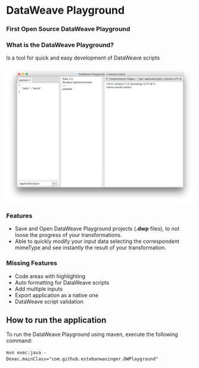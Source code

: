 # DataWeave Playground
### First Open Source DataWeave Playground

### What is the DataWeave Playground?

Is a tool for quick and easy development of DataWeave scripts

![DataWeave Playground](./images/playground.png)

### Features

* Save and Open DataWeave Playground projects (**.dwp** files), to not loose the progress of your transformations.
* Able to quickly modify your input data selecting the correspondent mimeType and see instantly the result of your transformation.

### Missing Features
* Code areas with highlighting
* Auto formatting for DataWeave scripts
* Add multiple inputs
* Export application as a native one
* DataWeave script validation

## How to run the application

To run the DataWeave Playground using maven, execute the following command:

```mvn exec:java -Dexec.mainClass="com.github.estebanwasinger.DWPlayground"```
